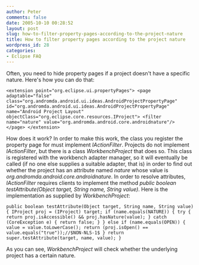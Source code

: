 ```yaml
---
author: Peter
comments: false
date: 2005-10-10 00:28:52
layout: post
slug: how-to-filter-property-pages-according-to-the-project-nature
title: How to filter property pages according to the project nature
wordpress_id: 28
categories:
- Eclipse FAQ
---
```


Often, you need to hide property pages if a project doesn't have a specific nature. Here's how you can do that:

`
   <extension point="org.eclipse.ui.propertyPages">
      <page adaptable="false"
            class="org.andromda.android.ui.ideas.AndroidProjectPropertyPage"
            id="org.andromda.android.ui.ideas.AndroidProjectPropertyPage"
            name="Android Project Layout"
            objectClass="org.eclipse.core.resources.IProject">
         <filter name="nature"
               value="org.andromda.android.core.androidnature"/>
      </page>
   </extension>
`

How does it work? In order to make this work, the class you register the property page for must implement _IActionFilter_. Projects do not implement _IActionFilter_, but there is a class _WorkbenchProject_ that does so. This class is registered with the workbench adapter manager, so it will eventually be called (if no one else supplies a suitable adapter, that is) in order to find out whether the project has an attribute named _nature_ whose value is _org.andromda.android.core.androidnature_. In order  to resolve attributes, _IActionFilter_ requires clients to implement the method _public boolean testAttribute(Object target, String name, String value)_. Here is the implementation as supplied by _WorkbenchProject_:

`
    public boolean testAttribute(Object target, String name, String value) {
        IProject proj = (IProject) target;
        if (name.equals(NATURE)) {
            try {
                return proj.isAccessible() && proj.hasNature(value);
            } catch (CoreException e) {
                return false;
            }
        } else if (name.equals(OPEN)) {
            value = value.toLowerCase();
            return (proj.isOpen() == value.equals("true"));//$NON-NLS-1$
        }
        return super.testAttribute(target, name, value);
    }
`

As you can see, _WorkbenchProject_ will check whether the underlying project has a certain nature.
